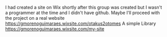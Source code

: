 
I had created a site on Wix shortly after this group was created but I wasn't a programmer at the time and I didn't have github. Maybe I'll proceed with the project on a real website https://gmorenoguimaraes.wixsite.com/otakus2otomes
A simple Library
https://gmorenoguimaraes.wixsite.com/my-site
